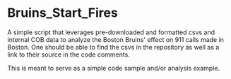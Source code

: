 # Bruins_Start_Fires
A simple script that leverages pre-downloaded and formatted csvs and internal COB data to analyze the Boston Bruins' effect on 911 calls made in Boston. One should be able to find the csvs in the repository as well as a link to their source in the code comments.

This is meant to serve as a simple code sample and/or analysis example.
